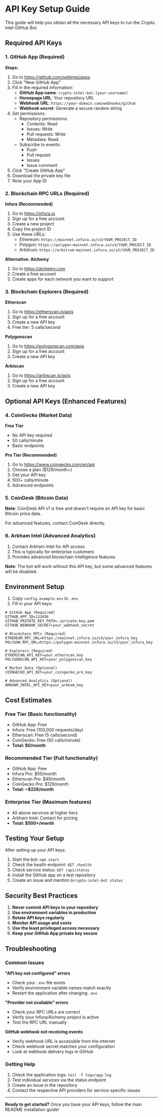 # API Key Setup Guide

This guide will help you obtain all the necessary API keys to run the Crypto Intel GitHub Bot.

## Required API Keys

### 1. GitHub App (Required)

**Steps:**
1. Go to https://github.com/settings/apps
2. Click "New GitHub App"
3. Fill in the required information:
   - **GitHub App name**: `crypto-intel-bot-[your-username]`
   - **Homepage URL**: Your repository URL
   - **Webhook URL**: `https://your-domain.com/webhooks/github`
   - **Webhook secret**: Generate a secure random string
4. Set permissions:
   - Repository permissions:
     - Contents: Read
     - Issues: Write
     - Pull requests: Write
     - Metadata: Read
   - Subscribe to events:
     - Push
     - Pull request
     - Issues
     - Issue comment
5. Click "Create GitHub App"
6. Download the private key file
7. Note your App ID

### 2. Blockchain RPC URLs (Required)

**Infura (Recommended)**
1. Go to https://infura.io
2. Sign up for a free account
3. Create a new project
4. Copy the project ID
5. Use these URLs:
   - Ethereum: `https://mainnet.infura.io/v3/YOUR_PROJECT_ID`
   - Polygon: `https://polygon-mainnet.infura.io/v3/YOUR_PROJECT_ID`
   - Arbitrum: `https://arbitrum-mainnet.infura.io/v3/YOUR_PROJECT_ID`

**Alternative: Alchemy**
1. Go to https://alchemy.com
2. Create a free account
3. Create apps for each network you want to support

### 3. Blockchain Explorers (Required)

**Etherscan**
1. Go to https://etherscan.io/apis
2. Sign up for a free account
3. Create a new API key
4. Free tier: 5 calls/second

**Polygonscan**
1. Go to https://polygonscan.com/apis
2. Sign up for a free account
3. Create a new API key

**Arbiscan**
1. Go to https://arbiscan.io/apis
2. Sign up for a free account  
3. Create a new API key

## Optional API Keys (Enhanced Features)

### 4. CoinGecko (Market Data)

**Free Tier**
- No API key required
- 50 calls/minute
- Basic endpoints

**Pro Tier (Recommended)**
1. Go to https://www.coingecko.com/en/api
2. Choose a plan ($129/month+)
3. Get your API key
4. 500+ calls/minute
5. Advanced endpoints

### 5. CoinDesk (Bitcoin Data)

**Note**: CoinDesk API v1 is free and doesn't require an API key for basic Bitcoin price data.

For advanced features, contact CoinDesk directly.

### 6. Arkham Intel (Advanced Analytics)

1. Contact Arkham Intel for API access
2. This is typically for enterprise customers
3. Provides advanced blockchain intelligence features

**Note**: The bot will work without this API key, but some advanced features will be disabled.

## Environment Setup

1. Copy `config.example.env` to `.env`
2. Fill in your API keys:

```env
# GitHub App (Required)
GITHUB_APP_ID=123456
GITHUB_PRIVATE_KEY_PATH=./private-key.pem
GITHUB_WEBHOOK_SECRET=your_webhook_secret

# Blockchain RPCs (Required)
ETHEREUM_RPC_URL=https://mainnet.infura.io/v3/your_infura_key
POLYGON_RPC_URL=https://polygon-mainnet.infura.io/v3/your_infura_key

# Explorers (Required)
ETHERSCAN_API_KEY=your_etherscan_key
POLYGONSCAN_API_KEY=your_polygonscan_key

# Market Data (Optional)
COINGECKO_API_KEY=your_coingecko_pro_key

# Advanced Analytics (Optional)
ARKHAM_INTEL_API_KEY=your_arkham_key
```

## Cost Estimates

### Free Tier (Basic functionality)
- GitHub App: Free
- Infura: Free (100,000 requests/day)
- Etherscan: Free (5 calls/second)
- CoinGecko: Free (50 calls/minute)
- **Total: $0/month**

### Recommended Tier (Full functionality)
- GitHub App: Free
- Infura Pro: $50/month
- Etherscan Pro: $49/month  
- CoinGecko Pro: $129/month
- **Total: ~$228/month**

### Enterprise Tier (Maximum features)
- All above services at higher tiers
- Arkham Intel: Contact for pricing
- **Total: $500+/month**

## Testing Your Setup

After setting up your API keys:

1. Start the bot: `npm start`
2. Check the health endpoint: `GET /health`
3. Check service status: `GET /api/status`
4. Install the GitHub app on a test repository
5. Create an issue and mention `@crypto-intel-bot status`

## Security Best Practices

1. **Never commit API keys to your repository**
2. **Use environment variables in production**
3. **Rotate API keys regularly**
4. **Monitor API usage and costs**
5. **Use the least privileged access necessary**
6. **Keep your GitHub App private key secure**

## Troubleshooting

### Common Issues

**"API key not configured" errors**
- Check your `.env` file exists
- Verify environment variable names match exactly
- Restart the application after changing `.env`

**"Provider not available" errors**
- Check your RPC URLs are correct
- Verify your Infura/Alchemy project is active
- Test the RPC URL manually

**GitHub webhook not receiving events**
- Verify webhook URL is accessible from the internet
- Check webhook secret matches your configuration
- Look at webhook delivery logs in GitHub

### Getting Help

1. Check the application logs: `tail -f logs/app.log`
2. Test individual services via the status endpoint
3. Create an issue in the repository
4. Contact the respective API providers for service-specific issues

---

**Ready to get started?** Once you have your API keys, follow the main README installation guide! 